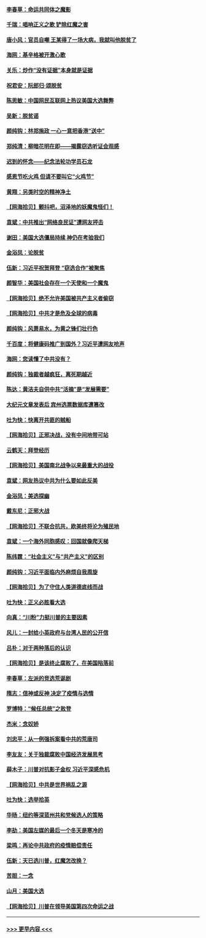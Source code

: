 #### [李春草：命运共同体之魔影](../pages/nsc993/n12585026.md?t=12011601) 
#### [千瑞：唱响正义之歌 铲除红魔之害](../pages/nsc993/n12585002.md?t=12011601) 
#### [唐小风：官员自嘲 王某得了一场大病，我就叫他脱贫了](../pages/nsc993/n12584981.md?t=12011601) 
#### [海网：基辛格被开激心歌](../pages/nsc993/n12584946.md?t=12011601) 
#### [关乐：炒作“没有证据”本身就是证据](../pages/nsc993/n12583146.md?t=12011601) 
#### [祝君安：阮郎归‧颂脱贫](../pages/nsc993/n12583119.md?t=12011601) 
#### [陈思敏：中国网民互联网上热议美国大选舞弊](../pages/nsc993/n12582845.md?t=12011601) 
#### [吴新：脱贫谣](../pages/nsc993/n12580839.md?t=12011601) 
#### [颜纯钩：林郑施政 一心一意把香港“送中”](../pages/nsc993/n12580805.md?t=12011601) 
#### [郑纯清：柳暗花明在即——揭露窃选听证会观感](../pages/nsc993/n12580795.md?t=12011601) 
#### [迟到的怀念——纪念法轮功学员石龙](../pages/nsc993/n12580245.md?t=12011601) 
#### [感恩节吃火鸡  但请不要叫它“火鸡节”](../pages/nsc993/n12580252.md?t=12011601) 
#### [黄翔：另类时空的精神净土](../pages/nsc993/n12578638.md?t=12011601) 
#### [【网海拾贝】颤抖吧，沼泽地的妖魔鬼怪们！](../pages/nsc993/n12578552.md?t=12011601) 
#### [袁斌：中共推出“网络良民证”遭网友抨击](../pages/nsc993/n12578511.md?t=12011601) 
#### [谢田：美国大选僵局持续 神仍在考验我们](../pages/nsc993/n12577432.md?t=12011601) 
#### [金浴凤：论脱贫](../pages/nsc993/n12576386.md?t=12011601) 
#### [伍新：习近平祝贺拜登 “窃选合作”被聚焦](../pages/nsc993/n12576358.md?t=12011601) 
#### [颜智华：美国社会存在一个天使和一个魔鬼](../pages/nsc993/n12574299.md?t=12011601) 
#### [【网海拾贝】绝不允许美国被共产主义者偷窃](../pages/nsc993/n12573396.md?t=12011601) 
#### [【网海拾贝】中共才是危及全球的病毒](../pages/nsc993/n12571204.md?t=12011601) 
#### [颜纯钩：风萧易水，为黄之锋们壮行色](../pages/nsc993/n12571487.md?t=12011601) 
#### [千百度：将健康码推广到国外？习近平遭网友呛声](../pages/nsc993/n12570808.md?t=12011601) 
#### [海网：您读懂了中共没有？](../pages/nsc993/n12570487.md?t=12011601) 
#### [颜纯钩：独裁者越疯狂，离死期越近](../pages/nsc993/n12569055.md?t=12011601) 
#### [陈达：黄洁夫自供中共“活摘”是“发展需要”](../pages/nsc993/n12568541.md?t=12011601) 
#### [大纪元文章发表后 宾州选票数据库遭篡改](../pages/nsc993/n12568105.md?t=12011601) 
#### [吐为快：快离开共匪的贼船](../pages/nsc993/n12568462.md?t=12011601) 
#### [【网海拾贝】正邪决战，没有中间地带可站](../pages/nsc993/n12568439.md?t=12011601) 
#### [云鹤天：拜登经历](../pages/nsc993/n12567294.md?t=12011601) 
#### [【网海拾贝】美国南北战争以来最重大的战役](../pages/nsc993/n12567247.md?t=12011601) 
#### [袁斌：网友热议中共为什么要如此反美](../pages/nsc993/n12567162.md?t=12011601) 
#### [金浴凤：美选探幽](../pages/nsc993/n12567147.md?t=12011601) 
#### [戴东尼：正邪大战](../pages/nsc993/n12567033.md?t=12011601) 
#### [【网海拾贝】不联合抗共，欧美终将沦为殖民地](../pages/nsc993/n12565068.md?t=12011601) 
#### [袁斌：一个海外同胞感叹：回国就像爬天梯](../pages/nsc993/n12564986.md?t=12011601) 
#### [陈纬霆：“社会主义”与“共产主义”的区别](../pages/nsc993/n12562417.md?t=12011601) 
#### [颜纯钩：习近平面临内外麻烦自我周旋](../pages/nsc993/n12563356.md?t=12011601) 
#### [【网海拾贝】为了守住人类道德底线而战](../pages/nsc993/n12562542.md?t=12011601) 
#### [吐为快：正义必胜看大选](../pages/nsc993/n12561967.md?t=12011601) 
#### [向真：“川粉”力挺川普的主要因素](../pages/nsc993/n12560774.md?t=12011601) 
#### [风儿：一封给小英政府与台湾人民的公开信](../pages/nsc993/n12560581.md?t=12011601) 
#### [吕朴：对于两种落后的认识](../pages/nsc993/n12560492.md?t=12011601) 
#### [【网海拾贝】是该终止腐败了，在美国陷落前](../pages/nsc993/n12559936.md?t=12011601) 
#### [李春草：左派的竞选荒诞剧](../pages/nsc993/n12558380.md?t=12011601) 
#### [隋志：信神或反神 决定了疫情与选情](../pages/nsc993/n12558255.md?t=12011601) 
#### [罗博特：“候任总统”之败登](../pages/nsc993/n12558189.md?t=12011601) 
#### [杰米：念奴娇](../pages/nsc993/n12558174.md?t=12011601) 
#### [刘忠平：从一例强拆案看中共的荒唐司](../pages/nsc993/n12558036.md?t=12011601) 
#### [李友友：关于独裁腐败中国经济发展思考](../pages/nsc993/n12558004.md?t=12011601) 
#### [薛木子：川普对抗影子金权 习近平深感危机](../pages/nsc993/n12557342.md?t=12011601) 
#### [【网海拾贝】中共是世界祸乱之源](../pages/nsc993/n12555353.md?t=12011601) 
#### [吐为快：选举拾英](../pages/nsc993/n12555041.md?t=12011601) 
#### [华旸：纽约等深蓝州共和党候选人的策略](../pages/nsc993/n12554309.md?t=12011601) 
#### [李劼：美国左媒的最后一个冬天是寒冷的](../pages/nsc993/n12552947.md?t=12011601) 
#### [梁鸣：再论中共政府的疫情赔偿责任](../pages/nsc993/n12553012.md?t=12011601) 
#### [伍新：天已选川普，红魔怎改换？](../pages/nsc993/n12552970.md?t=12011601) 
#### [苦胆：一念](../pages/nsc993/n12552957.md?t=12011601) 
#### [山月：美国大选](../pages/nsc993/n12552446.md?t=12011601) 
#### [【网海拾贝】川普在领导美国第四次命运之战](../pages/nsc993/n12551973.md?t=12011601) 

----
#### [ >>> 更早内容 <<< ](../indexes/nsc993-earlier.md)
